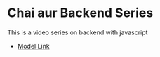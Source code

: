 # Chai aur Backend Series

This is a video series on backend with javascript
- [Model Link](https://app.eraser.io/workspace/YtPqZ1VogxGy1jzIDkzj)
